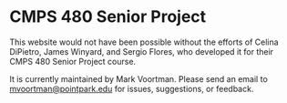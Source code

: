 # CMPS 480 Senior Project

This website would not have been possible without the efforts of Celina DiPietro, James Winyard, and Sergio Flores, who developed it for their CMPS 480 Senior Project course.

It is currently maintained by Mark Voortman. Please send an email to mvoortman@pointpark.edu for issues, suggestions, or feedback.
